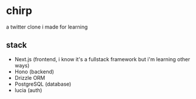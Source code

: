 # chirp

a twitter clone i made for learning

## stack

- Next.js (frontend, i know it's a fullstack framework but i'm learning other ways)
- Hono (backend)
- Drizzle ORM
- PostgreSQL (database)
- lucia (auth)

